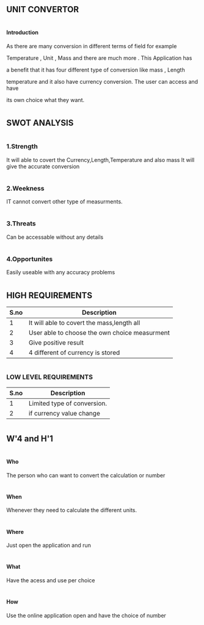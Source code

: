 # <h2>UNIT CONVERTOR
  # <h4> Introduction
  As there are many conversion in different terms of field for example 
  
  Temperature , Unit , Mass and there are much more . This Application has
  
  a benefit that it has four different type of conversion like mass , Length
  
  temperature and it also have currency conversion. The user can access and have 
  
  its own choice what they want.

# <h2>SWOT ANALYSIS
  
  # <h3> 1.Strength
It will able to covert the Currency,Length,Temperature and also mass
  It will give the accurate conversion

# <h3> 2.Weekness
IT cannot convert other type of measurments.
  
# <h3> 3.Threats
  Can be accessable without any details

  # <h3> 4.Opportunites
  Easily useable with any accuracy problems
  
 
# <h2>HIGH REQUIREMENTS
  |S.no| Description|
  |----|----|
|1|It will able to covert the mass,length all|
|2|User able to choose the own choice measurment|
|3|Give positive result|
|4| 4 different of currency is stored|
  
 # <h3> LOW LEVEL REQUIREMENTS
  |S.no| Description|
  |----|----|
  |1|Limited type of conversion.|
  |2|if currency value change|
 
  
  
  # <h2> W'4 and H'1

# <h4> Who
  The person who can want to convert the calculation or number
  
  # <h4> When
  Whenever they need to calculate the different units.
  
  # <h4> Where
  Just open the application and run
  
  # <h4> What
  Have the acess and use per choice
  
 # <h4> How
  Use the online application open and have the choice of number

